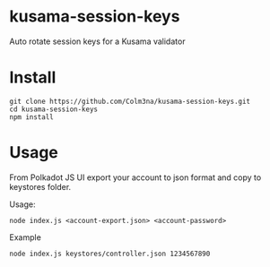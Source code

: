 # kusama-session-keys
Auto rotate session keys for a Kusama validator

# Install

```
git clone https://github.com/Colm3na/kusama-session-keys.git
cd kusama-session-keys
npm install
```

# Usage

From Polkadot JS UI export your account to json format and copy to keystores folder.

Usage:

```
node index.js <account-export.json> <account-password>
```

Example

```
node index.js keystores/controller.json 1234567890
```